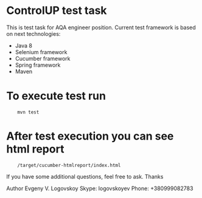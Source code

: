 # ControlUP test task

This is test task for AQA engineer position.
Current test framework is based on next technologies:
  - Java 8
  - Selenium framework
  - Cucumber framework
  - Spring framework
  - Maven

# To execute test run
        mvn test

# After test execution you can see html report
        /target/cucumber-htmlreport/index.html


If you have some additional questions, feel free to ask.
Thanks

Author Evgeny V. Logovskoy
Skype: logovskoyev
Phone: +380999082783